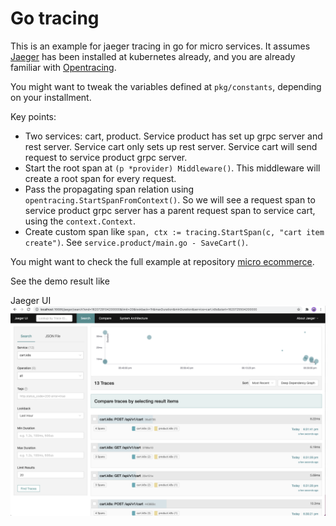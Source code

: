 # Go tracing
This is an example for jaeger tracing in go for micro services. It assumes [Jaeger](https://www.jaegertracing.io/) has been installed at kubernetes already, and you are already familiar with [Opentracing](https://opentracing.io/).

You might want to tweak the variables defined at `pkg/constants`, depending on your installment.

Key points:
- Two services: cart, product. Service product has set up grpc server and rest server. Service cart only sets up rest server. Service cart will send request to service product grpc server.
- Start the root span at `(p *provider) Middleware()`. This middleware will create a root span for every request.
- Pass the propagating span relation using `opentracing.StartSpanFromContext()`. So we will see a request span to service product grpc server has a parent request span to service cart, using the `context.Context`.
- Create custom span like `span, ctx := tracing.StartSpan(c, "cart item create")`. See `service.product/main.go - SaveCart()`.

You might want to check the full example at repository [micro ecommerce](https://github.com/smiletrl/micro_ecommerce).

See the demo result like

Jaeger UI
![Jaeger UI](https://raw.githubusercontent.com/smiletrl/go_jaeger_tracing/master/assets/Jeager%20UI.png)
